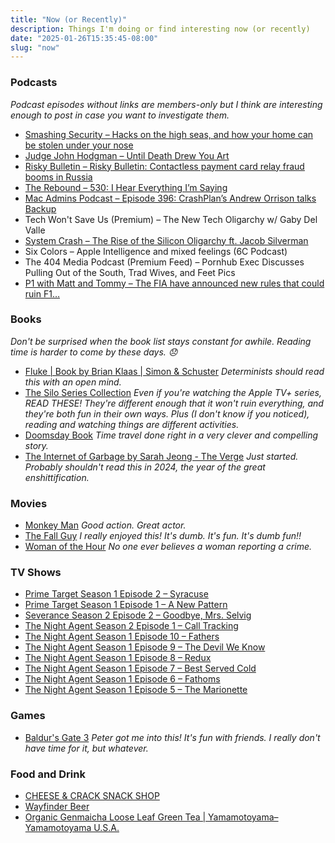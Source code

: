 ```yaml
---
title: "Now (or Recently)"
description: Things I'm doing or find interesting now (or recently)
date: "2025-01-26T15:35:45-08:00"
slug: "now"
---
```


### Podcasts

*Podcast episodes without links are members-only but I think are interesting enough to post in case you want to investigate them.*

- [Smashing Security – Hacks on the high seas, and how your home can be stolen under your nose](https://overcast.fm/+SD4PFNDc4)
- [Judge John Hodgman – Until Death Drew You Art](https://overcast.fm/+YJM0vdXgE)
- [Risky Bulletin – Risky Bulletin: Contactless payment card relay fraud booms in Russia](https://overcast.fm/+5Sl-UgeWI)
- [The Rebound – 530: I Hear Everything I’m Saying](https://overcast.fm/+De1nNwzR0)
- [Mac Admins Podcast – Episode 396: CrashPlan’s Andrew Orrison talks Backup](https://overcast.fm/+OG8x2lKTQ)
- Tech Won't Save Us (Premium) – The New Tech Oligarchy w/ Gaby Del Valle
- [System Crash – The Rise of the Silicon Oligarchy ft. Jacob Silverman](https://overcast.fm/+BL8c3X7eGw)
- Six Colors – Apple Intelligence and mixed feelings (6C Podcast)
- The 404 Media Podcast (Premium Feed) – Pornhub Exec Discusses Pulling Out of the South, Trad Wives, and Feet Pics
- [P1 with Matt and Tommy – The FIA have announced new rules that could ruin F1…](https://overcast.fm/+_U3pWS1yM)

### Books

*Don't be surprised when the book list stays constant for awhile. Reading time is harder to come by these days. 😞*

- [Fluke | Book by Brian Klaas | Simon & Schuster](https://www.simonandschuster.com/books/Fluke/Brian-Klaas/9781668006535) *Determinists should read this with an open mind.*
- [The Silo Series Collection](https://books.apple.com/us/book/the-silo-series-collection/id1602732974) *Even if you're watching the Apple TV+ series, READ THESE! They're different enough that it won't ruin everything, and they're both fun in their own ways. Plus (I don't know if you noticed), reading and watching things are different activities.*
- [Doomsday Book](https://books.apple.com/us/book/doomsday-book/id420427169) *Time travel done right in a very clever and compelling story.*
- [The Internet of Garbage by Sarah Jeong - The Verge](https://www.theverge.com/2018/8/28/17777330/internet-of-garbage-book-sarah-jeong-online-harassment) *Just started. Probably shouldn't read this in 2024, the year of the great enshittification.*

### Movies

- [Monkey Man](https://www.themoviedb.org/movie/560016-monkey-man-2024) *Good action. Great actor.*
- [The Fall Guy](https://www.themoviedb.org/movie/746036-the-fall-guy-2024) *I really enjoyed this! It's dumb. It's fun. It's dumb fun!!*
- [Woman of the Hour](https://www.themoviedb.org/movie/835113-woman-of-the-hour-2024) *No one ever believes a woman reporting a crime.*

### TV Shows

- [Prime Target Season 1 Episode 2 – Syracuse](https://www.themoviedb.org/tv/246381-prime-target/season/1/episode/2)
- [Prime Target Season 1 Episode 1 – A New Pattern](https://www.themoviedb.org/tv/246381-prime-target/season/1/episode/1)
- [Severance Season 2 Episode 2 – Goodbye, Mrs. Selvig](https://www.themoviedb.org/tv/95396-severance/season/2/episode/2)
- [The Night Agent Season 2 Episode 1 – Call Tracking](https://www.themoviedb.org/tv/129552-the-night-agent/season/2/episode/1)
- [The Night Agent Season 1 Episode 10 – Fathers](https://www.themoviedb.org/tv/129552-the-night-agent/season/1/episode/10)
- [The Night Agent Season 1 Episode 9 – The Devil We Know](https://www.themoviedb.org/tv/129552-the-night-agent/season/1/episode/9)
- [The Night Agent Season 1 Episode 8 – Redux](https://www.themoviedb.org/tv/129552-the-night-agent/season/1/episode/8)
- [The Night Agent Season 1 Episode 7 – Best Served Cold](https://www.themoviedb.org/tv/129552-the-night-agent/season/1/episode/7)
- [The Night Agent Season 1 Episode 6 – Fathoms](https://www.themoviedb.org/tv/129552-the-night-agent/season/1/episode/6)
- [The Night Agent Season 1 Episode 5 – The Marionette](https://www.themoviedb.org/tv/129552-the-night-agent/season/1/episode/5)

### Games

- [Baldur's Gate 3](https://baldursgate3.game/) *Peter got me into this! It's fun with friends. I really don't have time for it, but whatever.*

### Food and Drink

- [CHEESE & CRACK SNACK SHOP](https://www.cheeseandcrack.com/)
- [Wayfinder Beer](https://www.wayfinder.beer/)
- [Organic Genmaicha Loose Leaf Green Tea | Yamamotoyama– Yamamotoyama U.S.A.](https://yamamotoyama.com/products/organic-genmaicha-loose-green-tea)
